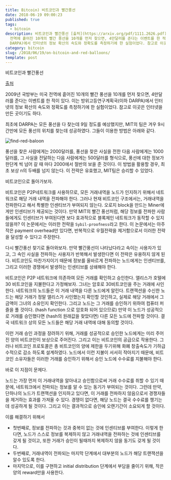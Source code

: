 ```yaml
---
title: Bitcoin) 비트코인과 빨간풍선
date: 2018-06-19 09:00:23
published: true
tags:
  - bitcoin
description: 비트코인과 빨간풍선 [출처](https://arxiv.org/pdf/1111.2626.pdf)  2009년 국방부는 미국
  전역에 흩어진 10개의 빨간 풍선을 10개를 먼저 찾으면, 4만달러를 준다는 이벤트를 한 적이 있다. 이는 방위고등연구계획국(이하
  DARPA)에서 인터넷의 정보 확산의 속도와 정확도를 측정하기에 한 실험이었다. 참고로 이곳은 인터넷을 ...
category: bitcoin
slug: /2018/06/19/on-bitcoin-and-red-balloons/
template: post
---
```

비트코인과 빨간풍선

[출처](https://arxiv.org/pdf/1111.2626.pdf)

2009년 국방부는 미국 전역에 흩어진 10개의 빨간 풍선을 10개를 먼저 찾으면, 4만달러를 준다는 이벤트를 한 적이 있다. 이는 방위고등연구계획국(이하 DARPA)에서 인터넷의 정보 확산의 속도와 정확도를 측정하기에 한 실험이었다. 참고로 이곳은 인터넷을 만든 곳이기도 하다.

최초에 DARPA는 모든 풍선을 다 찾는데 9일 정도를 예상했지만, MIT의 팀은 겨우 9시간만에 모든 풍선의 위치를 찾는데 성공하였다.
그들이 이용한 방법은 아래와 같다.

![find-red-baloon](http://deliveryimages.acm.org/10.1145/1930000/1924441/figs/f2.jpg)

풍선을 찾은 사람에게는 2000달러를, 풍선을 찾은 사실을 전한 다음 사람에게는 1000달러를, 그 사실을 전달하는 다음 사람에게는 500달러를 형식으로, 풍선에 대한 정보가 한단계 씩 넘어 갈 때 마다 2000에서 절반의 보을 준 것이다. 이 방법을 활용할 경우, 최초 보상 n의 두배를 넘지 않는다. 이 전략은 유효했고, MIT팀은 승리할 수 있었다.

비트코인으로 돌아가보자.  

비트코인은 P2P네트워크를 사용하므로, 모든 거래내역을 노드가 인지하기 위해서 네트워크로 해당 거래 내역을 전파해야 한다. 그러나 현재 비트코인 구조에서는, 거래내역을 전파한다고 해서 특별한 인센티브가 부여되지 않는다. 오로지 block을 만드는 Miner에게만 인센티브가 제공되는 것이다. 만약 MIT의 빨간 풍선처럼, 해당 정보를 전파한 사람들에게도 인센티브가 부여된다면 보다 효과적으로 블록체인 네트워크가 동작할 수 있지 않을까? 이 논문에서는 이러한 전략을 `Sybil-proofness`라고 한다. 이 논문에서는 아주작은 payment overhead만 있다면, 반복적으로 우월전략을 제거함으로서 이러한 전략을 달성할 수 있다고 주장한다.

다시 빨간풍선 찾기로 돌아와보자.
만약 빨간풍선이 나타났다라고 속이는 사용자가 있고, 그 속인 사실을 전파하는 사용자가 반복해서 발생한다면 이 전략은 유용하지 않게 된다. 비트코인도 마찬가지이기 때문에 정보를 올바르게 전파하는 노드에게는 인센티브를, 그리고 이러한 경쟁에서 발생하는 인센티브를 상쇄해야 한다.

비트코인은 P2P 네트워크에 의존하여 모든 거래를 확인하고 승인한다. 앨리스가 호텔에 30 비트코인을 지불한다고 가정해보자. 그녀는 암호로 30비트코인을 주는 거래에 사인한다. 네트워크의 노드들은 이 거래 내역을 다른 노드에게 알린다. 트랜잭션을 수신한 노드는 해당 거래가 정말 앨리스가 사인했는지 확인할 것인하고, 실제로 해당 거래에서 그 금액이 그녀의 소유인지 확인한다. 그리고 노드는 그 거래를 승인하기 위하여 컴퓨터 퍼즐을 풀 것이다. (hash function 으로 암호화 되어 있으므로) 만약 이 노드가 성공적으로 거래를 승인했다면 (hash의 원래값을 찾았다면) 다른 모든 노드에 전파할 것이다. 결국 네트워크 상의 모든 노드들은 해당 거래 내역에 대해 동의할 것이다.

이런 거래 승인 과정을 장려하기 위해, 거래를 성공적으로 승인한 노드에게는 미리 주어진 양의 비트코인이 보상으로 주어진다. 그리고 이는 비트코인의 공급으로 작용한다. 그러나 비트코인 프로토콜은 총 비트코인의 양에 제한을 두기위해 화폐 창출속도가 기하급수적으로 감소 하도록 설계하였다. 노드에서 이런 지불이 서서히 작아지기 때문에, 비트코인 소유자들은 이러한 거래를 승인하기 위해서 승인 노드에 수수료를 지불해야 한다.

바로 이 지점이 문제다.

노드는 가장 먼저 이 거래내역을 알아내고 승인함으로써 거래 수수료를 취할 수 있기 때문에, 네트워크에서 전파되는 정보를 알 수 있는 동기가 부여되는 것이다. 그런데 만약, 단하나의 노드가 트랜잭션을 인지하고 있다면, 이 거래를 전파하지 않음으로서 경쟁자들을 제거하는 효과를 가져올 수 있다. 경쟁이 없다면, 해당 노드는 결국 수수료를 챙기는데 성공하게 될 것이다. 그리고 이는 결과적으로 승인에 오랜기간이 소요되게 할 것이다.

이를 해결하기 위해서

- 첫번째로, 정보를 전파하는 것과 중복이 없는 것에 인센티브를 부여한다. 이렇게 한다면, 노드가 스스로 정보를 복제하지 않고 거래내역을 전파하는 것에 인센티브를 갖게 될 것이고, 또한 거래가 승인이 될때까지 복제하지 않을 동기도 갖게 될 것이다.
- 두번째로, 거래내역이 전파되는 마지막 단계에서 대부분의 노드가 해당 트랜잭션을 알수 있도록 한다.
- 마지막으로, 이를 구현하고 initial distribution 단계에서 부담을 줄이기 위해, 작은 양의 reward만을 사용한다.
